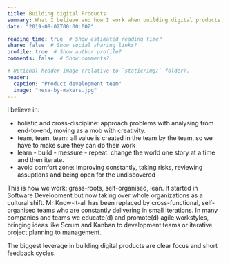 ```yaml
---
title: Building digital Products
summary: What I believe and how I work when building digital products.
date: "2019-08-02T00:00:00Z"

reading_time: true  # Show estimated reading time?
share: false  # Show social sharing links?
profile: true  # Show author profile?
comments: false  # Show comments?

# Optional header image (relative to `static/img/` folder).
header:
  caption: "Product development team"
  image: "nesa-by-makers.jpg"
---
```

I believe in:

* holistic and cross-discipline: approach problems with analysing from end-to-end, moving as a mob with creativity. 
* team, team, team: all value is created in the team by the team, so we have to make sure they can do their work
* learn - build - messure - repeat: change the world one story at a time and then iterate.
* avoid comfort zone: improving constantly, taking risks, reviewing assuptions and being open for the undiscovered

This is how we work: grass-roots, self-organised, lean. It started in Software Development but now taking over whole organizations as a cultural shift. Mr Know-it-all has been replaced by cross-functional, self-organised teams who are constantly delivering in small iterations. In many companies and teams we educate(d) and promote(d) agile workstyles, bringing ideas like Scrum and Kanban to development teams or iterative project planning to management.

The biggest leverage in building digital products are clear focus and short feedback cycles.



